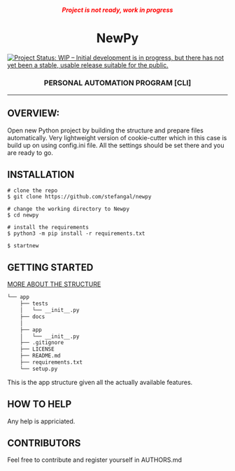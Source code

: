 <h5 align="center" style=color:red>Project is not ready, work in progress</h5>
<h1 align="center"> NewPy </h1>

[![Project Status: WIP – Initial development is in progress, but there has not yet been a stable, usable release suitable for the public.](https://www.repostatus.org/badges/latest/wip.svg)](https://www.repostatus.org/#wip)

<h3 align="center"> 
PERSONAL AUTOMATION PROGRAM [CLI]
</h3>

<hr>

## OVERVIEW: ##
Open new Python project by building the structure and prepare files automatically. Very lightweight version of cookie-cutter which in this case is build up on using config.ini file. All the settings should be set there and you are ready to go.

## INSTALLATION ##
```code
# clone the repo
$ git clone https://github.com/stefangal/newpy

# change the working directory to Newpy
$ cd newpy

# install the requirements
$ python3 -m pip install -r requirements.txt

$ startnew
```

## GETTING STARTED ##
[MORE ABOUT THE STRUCTURE](https://docs.python-guide.org/writing/structure/)

```bash
└── app
    ├── tests
    │   └── __init__.py
    ├── docs
    │    
    ├── app
    │   └── __init__.py
    ├── .gitignore
    ├── LICENSE
    ├── README.md
    ├── requirements.txt
    └── setup.py
```

This is the app structure given all the actually available features.

## HOW TO HELP ##

Any help is appriciated.

## CONTRIBUTORS ##

Feel free to contribute and register yourself in AUTHORS.md


